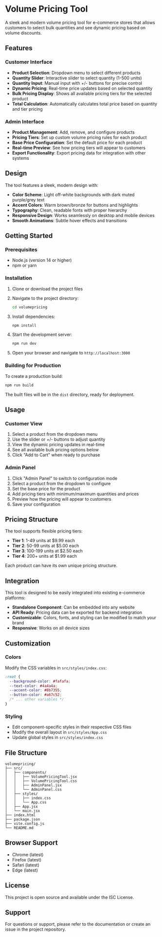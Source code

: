 # Volume Pricing Tool

A sleek and modern volume pricing tool for e-commerce stores that allows customers to select bulk quantities and see dynamic pricing based on volume discounts.

## Features

### Customer Interface
- **Product Selection**: Dropdown menu to select different products
- **Quantity Slider**: Interactive slider to select quantity (1-500 units)
- **Quantity Input**: Manual input with +/- buttons for precise control
- **Dynamic Pricing**: Real-time price updates based on selected quantity
- **Bulk Pricing Display**: Shows all available pricing tiers for the selected product
- **Total Calculation**: Automatically calculates total price based on quantity and tier pricing

### Admin Interface
- **Product Management**: Add, remove, and configure products
- **Pricing Tiers**: Set up custom volume pricing rules for each product
- **Base Price Configuration**: Set the default price for each product
- **Real-time Preview**: See how pricing tiers will appear to customers
- **Export Functionality**: Export pricing data for integration with other systems

## Design

The tool features a sleek, modern design with:
- **Color Scheme**: Light off-white backgrounds with dark muted purple/grey text
- **Accent Colors**: Warm brown/bronze for buttons and highlights
- **Typography**: Clean, readable fonts with proper hierarchy
- **Responsive Design**: Works seamlessly on desktop and mobile devices
- **Smooth Animations**: Subtle hover effects and transitions

## Getting Started

### Prerequisites
- Node.js (version 14 or higher)
- npm or yarn

### Installation

1. Clone or download the project files
2. Navigate to the project directory:
   ```bash
   cd volumepricing
   ```

3. Install dependencies:
   ```bash
   npm install
   ```

4. Start the development server:
   ```bash
   npm run dev
   ```

5. Open your browser and navigate to `http://localhost:3000`

### Building for Production

To create a production build:

```bash
npm run build
```

The built files will be in the `dist` directory, ready for deployment.

## Usage

### Customer View
1. Select a product from the dropdown menu
2. Use the slider or +/- buttons to adjust quantity
3. View the dynamic pricing updates in real-time
4. See all available bulk pricing options below
5. Click "Add to Cart" when ready to purchase

### Admin Panel
1. Click "Admin Panel" to switch to configuration mode
2. Select a product from the dropdown to configure
3. Set the base price for the product
4. Add pricing tiers with minimum/maximum quantities and prices
5. Preview how the pricing will appear to customers
6. Save your configuration

## Pricing Structure

The tool supports flexible pricing tiers:

- **Tier 1**: 1-49 units at $9.99 each
- **Tier 2**: 50-99 units at $5.00 each  
- **Tier 3**: 100-199 units at $2.50 each
- **Tier 4**: 200+ units at $1.99 each

Each product can have its own unique pricing structure.

## Integration

This tool is designed to be easily integrated into existing e-commerce platforms:

- **Standalone Component**: Can be embedded into any website
- **API Ready**: Pricing data can be exported for backend integration
- **Customizable**: Colors, fonts, and styling can be modified to match your brand
- **Responsive**: Works on all device sizes

## Customization

### Colors
Modify the CSS variables in `src/styles/index.css`:
```css
:root {
  --background-color: #fafafa;
  --text-color: #4a4a4a;
  --accent-color: #8b7355;
  --button-color: #a67c52;
  /* ... other variables */
}
```

### Styling
- Edit component-specific styles in their respective CSS files
- Modify the overall layout in `src/styles/App.css`
- Update global styles in `src/styles/index.css`

## File Structure

```
volumepricing/
├── src/
│   ├── components/
│   │   ├── VolumePricingTool.jsx
│   │   ├── VolumePricingTool.css
│   │   ├── AdminPanel.jsx
│   │   └── AdminPanel.css
│   ├── styles/
│   │   ├── index.css
│   │   └── App.css
│   ├── App.jsx
│   └── main.jsx
├── index.html
├── package.json
├── vite.config.js
└── README.md
```

## Browser Support

- Chrome (latest)
- Firefox (latest)
- Safari (latest)
- Edge (latest)

## License

This project is open source and available under the ISC License.

## Support

For questions or support, please refer to the documentation or create an issue in the project repository. 